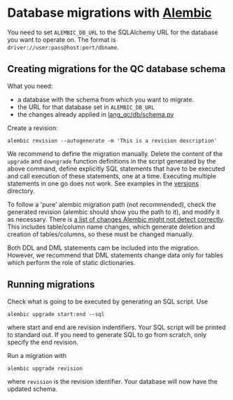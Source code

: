 # Database migrations with [Alembic](https://alembic.sqlalchemy.org/en/latest/)

You need to set `ALEMBIC_DB_URL` to the SQLAlchemy URL for the database you
want to operate on.
The format is `driver://user:pass@host:port/dbname`.

## Creating migrations for the QC database schema

What you need:

- a database with the schema from which you want to migrate.
- the URL for that database set in `ALEMBIC_DB_URL`
- the changes already applied in [lang_qc/db/schema.py](../lang_qc/db/qc_schema.py)

Create a revision:

```alembic revision --autogenerate -m 'This is a revision description'```

We recommend to define the migration manually. Delete the content of the
`upgrade` and `downgrade` function definitions in the script generated by the
above command, define explicitly SQL statements that have to be executed and
call execution of these statements, one at a time. Executing multiple statements
in one go does not work. See examples in the [versions](./versions)
directory.

To follow a 'pure' alembic migration path (not recommended), check the
generated revision (alembic should show you the path to it), and modify it
as necessary. There is [a list of changes Alembic might not detect correctly].
This includes table/column name changes, which generate deletion and creation
of tables/columns, so these must be changed manually.

Both DDL and DML statements cam be included into the  migration. However, we
recommend that DML statements change data only for tables which perform the
role of static dictionaries.

## Running migrations

Check what is going to be executed by generating an SQL script. Use

```alembic upgrade start:end --sql```

where start and end are revision indentifiers. Your SQL script will be printed to
standard out. If you need to generate SQL to go from scratch, only specify the
end revision.

Run a migration with

```alembic upgrade revision```

where `revision` is the revision identifier. Your database will now have the
updated schema.


[a list of changes Alembic might not detect correctly]: https://alembic.sqlalchemy.org/en/latest/autogenerate.html#what-does-autogenerate-detect-and-what-does-it-not-detect

